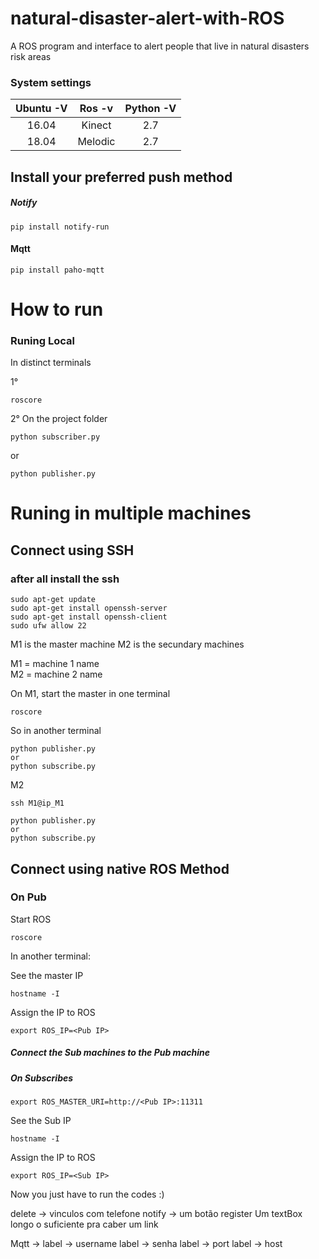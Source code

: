 # natural-disaster-alert-with-ROS
A ROS program and interface to alert people that live in natural disasters risk areas


### System settings



 Ubuntu -V | Ros -v      | Python -V
:-------:  |  :------:   | :---:
16.04      |    Kinect   |  2.7
18.04      |    Melodic  |  2.7


## Install your preferred push method

##### Notify
```
pip install notify-run
```


#### Mqtt

```
pip install paho-mqtt
```


# How to run
### Runing Local

In distinct terminals

1°
```
roscore
```
2° On the project folder
```
python subscriber.py
```
or
```
python publisher.py

```
# Runing in multiple machines


## Connect using SSH
### after all install the ssh
```
sudo apt-get update
sudo apt-get install openssh-server
sudo apt-get install openssh-client
sudo ufw allow 22
```


M1 is the master machine
M2 is the secundary machines

M1 = machine 1 name   
M2 = machine 2 name

On M1, start the master in one terminal

```
roscore
```
So in another terminal
```
python publisher.py
or
python subscribe.py
```

M2

```
ssh M1@ip_M1

python publisher.py
or
python subscribe.py
```

## Connect using native ROS Method

### On Pub

Start ROS
```
roscore
```
In another terminal:

See the master IP
```
hostname -I
```
Assign the IP to ROS
```
export ROS_IP=<Pub IP>
```

##### Connect the Sub machines to the Pub machine
##### On Subscribes
```
export ROS_MASTER_URI=http://<Pub IP>:11311
```
See the Sub IP
```
hostname -I
```
Assign the IP to ROS
```
export ROS_IP=<Sub IP>
```

Now you just have to run the codes :)


delete -> vinculos com telefone
notify -> um botão register
          Um textBox longo o suficiente pra caber um link

Mqtt  ->  label -> username
          label -> senha
          label -> port
          label -> host

